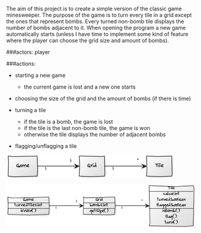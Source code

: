 The aim of this project is to create a simple version of the
classic game minesweeper. The purpose of the game is to turn every
tile in a grid except the ones that represent bombs. Every turned
non-bomb tile displays the number of bombs adjacent to it.
When opening the program a new game automatically starts (unless I have
time to implement some kind of feature where the player can choose the
grid size and amount of bombs). 


###actors:
player

###actions:

- starting a new game
  - the current game is lost and a new one starts

- choosing the size of the grid and the amount of bombs (if there is time)

- turning a tile
  - if the tile is a bomb, the game is lost
  - if the tile is the last non-bomb tile, the game is won
  - otherwise the tile displays the number of adjacent bombs

- flagging/unflagging a tile


![Preliminary class diagram](classDiagram1.png)

![A tad more descriptive diagram](classDiagram2.png)
